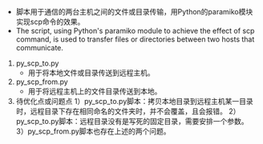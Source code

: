 - 脚本用于通信的两台主机之间的文件或目录传输，用Python的paramiko模块实现scp命令的效果。
- The script, using Python's paramiko module to achieve the effect of scp command, is used to transfer files or directories between two hosts that communicate.
1. py_scp_to.py
    - 用于将本地文件或目录传送到远程主机。
2. py_scp_from.py
    - 用于将远程主机上的文件目录传送到本地。
3. 待优化点或问题点
    1）py_scp_to.py脚本：拷贝本地目录到远程主机某一目录时，远程目录下存在相同命名的文件夹时，并不会覆盖，且会报错。
    2）py_scp_to.py脚本：远程目录没有是写死的固定目录，需要安排一个参数。
    3）py_scp_from.py脚本也存在上述的两个问题。

